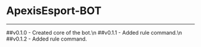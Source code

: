 # ApexisEsport-BOT
---
##v0.1.0 - Created core of the bot.\n
##v0.1.1 - Added rule command.\n
##v0.1.2 - Added rule command.
